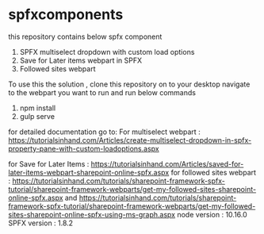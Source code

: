 # spfxcomponents
this repository contains below spfx component
1. SPFX multiselect dropdown with custom load options
2. Save for Later items webpart in SPFX
3. Followed sites webpart


To use this the solution , clone this repository on to your desktop navigate to the webpart you want to run and run below commands
1. npm install
2. gulp serve

for detailed documentation go to:
For multiselect webpart : https://tutorialsinhand.com/Articles/create-multiselect-dropdown-in-spfx-property-pane-with-custom-loadoptions.aspx

for Save for Later Items : https://tutorialsinhand.com/Articles/saved-for-later-items-webpart-sharepoint-online-spfx.aspx 
for followed sites webpart : https://tutorialsinhand.com/tutorials/sharepoint-framework-spfx-tutorial/sharepoint-framework-webparts/get-my-followed-sites-sharepoint-online-spfx.aspx  and https://tutorialsinhand.com/tutorials/sharepoint-framework-spfx-tutorial/sharepoint-framework-webparts/get-my-followed-sites-sharepoint-online-spfx-using-ms-graph.aspx
node version : 10.16.0
SPFX version : 1.8.2

